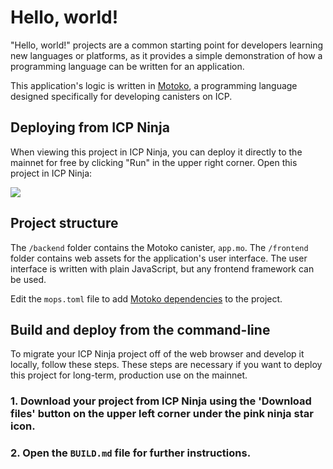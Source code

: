 # Hello, world!

"Hello, world!" projects are a common starting point for developers learning new languages or platforms, as it provides a simple demonstration of how a programming language can be written for an application.

This application's logic is written in [Motoko](https://internetcomputer.org/docs/motoko/main/getting-started/motoko-introduction), a programming language designed specifically for developing canisters on ICP.

## Deploying from ICP Ninja

When viewing this project in ICP Ninja, you can deploy it directly to the mainnet for free by clicking "Run" in the upper right corner. Open this project in ICP Ninja:

[![](https://icp.ninja/assets/open.svg)](https://icp.ninja/i?g=https://github.com/Tevin-Isaac/Hello-world-2025-07-23-101509580502567)

## Project structure

The `/backend` folder contains the Motoko canister, `app.mo`. The `/frontend` folder contains web assets for the application's user interface. The user interface is written with plain JavaScript, but any frontend framework can be used.

Edit the `mops.toml` file to add [Motoko dependencies](https://mops.one/) to the project.

## Build and deploy from the command-line

To migrate your ICP Ninja project off of the web browser and develop it locally, follow these steps. These steps are necessary if you want to deploy this project for long-term, production use on the mainnet.

### 1. Download your project from ICP Ninja using the 'Download files' button on the upper left corner under the pink ninja star icon.

### 2. Open the `BUILD.md` file for further instructions.
